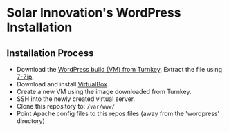 # Solar Innovation's WordPress Installation

## Installation Process
- Download the [WordPress build (VM) from Turnkey](https://github.com/ndkline/solar_innovations_wp). Extract the file using [7-Zip](http://www.7-zip.org/download.html).
- Download and install [VirtualBox](https://www.virtualbox.org/wiki/Downloads).
- Create a new VM using the image downloaded from Turnkey.
- SSH into the newly created virtual server. 
- Clone this repository to:  `/var/www/` 
- Point Apache config files to this repos files (away from the 'wordpress' directory)

